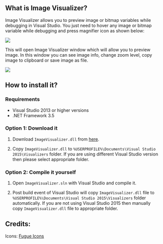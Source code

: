 ## What is Image Visualizer?

Image Visualizer allows you to preview image or bitmap variables while debugging in Visual Studio. You just need to hover any image or bitmap variable while debugging and press magnifier icon as shown below:

![](http://i.imgur.com/BlFYInS.png)

This will open Image Visualizer window which will allow you to preview image. In this window you can see image info, change zoom level, copy image to clipboard or save image as file.

![](http://i.imgur.com/2p5NIFg.png)

## How to install it?

### Requirements

* Visual Studio 2013 or higher versions
* .NET Framework 3.5

### Option 1: Download it

1. Download `ImageVisualizer.dll` from [here](https://github.com/Jaex/ImageVisualizer/releases/latest).

2. Copy `ImageVisualizer.dll` to `%USERPROFILE%\Documents\Visual Studio 2015\Visualizers` folder. If you are using different Visual Studio version then please select appropriate folder.

### Option 2: Compile it yourself

1. Open `ImageVisualizer.sln` with Visual Studio and compile it.

2. Post build event of Visual Studio will copy `ImageVisualizer.dll` file to `%USERPROFILE%\Documents\Visual Studio 2015\Visualizers` folder automatically. If you are not using Visual Studio 2015 then manually copy `ImageVisualizer.dll` file to appropriate folder.

## Credits:

Icons: [Fugue Icons](http://p.yusukekamiyamane.com)

